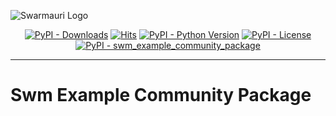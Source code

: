 
![Swarmauri Logo](https://res.cloudinary.com/dbjmpekvl/image/upload/v1730099724/Swarmauri-logo-lockup-2048x757_hww01w.png)

<p align="center">
    <a href="https://pypi.org/project/swm_example_community_package/">
        <img src="https://img.shields.io/pypi/dm/swm_example_community_package" alt="PyPI - Downloads"/></a>
    <a href="https://hits.sh/github.com/swarmauri/swarmauri-sdk/tree/master/pkgs/community/swm_example_community_package/">
        <img alt="Hits" src="https://hits.sh/github.com/swarmauri/swarmauri-sdk/tree/master/pkgs/community/swm_example_community_package.svg"/></a>
    <a href="https://pypi.org/project/swm_example_community_package/">
        <img src="https://img.shields.io/pypi/pyversions/swm_example_community_package" alt="PyPI - Python Version"/></a>
    <a href="https://pypi.org/project/swm_example_community_package/">
        <img src="https://img.shields.io/pypi/l/swm_example_community_package" alt="PyPI - License"/></a>
    <a href="https://pypi.org/project/swm_example_community_package/">
        <img src="https://img.shields.io/pypi/v/swm_example_community_package?label=swm_example_community_package&color=green" alt="PyPI - swm_example_community_package"/></a>
</p>

---

# Swm Example Community Package
